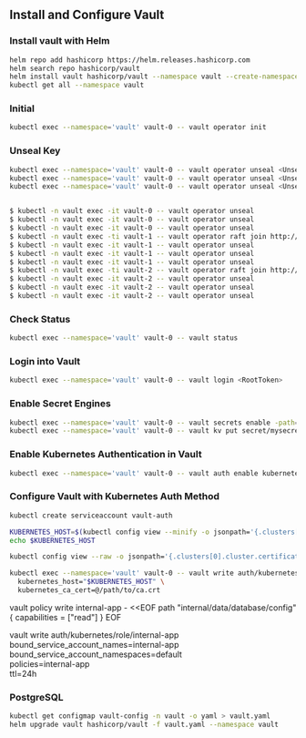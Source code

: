 ## Install and Configure Vault

### Install vault with Helm

```bash
helm repo add hashicorp https://helm.releases.hashicorp.com
helm search repo hashicorp/vault
helm install vault hashicorp/vault --namespace vault --create-namespace
kubectl get all --namespace vault
```

### Initial

```bash
kubectl exec --namespace='vault' vault-0 -- vault operator init
```

### Unseal Key
```bash
kubectl exec --namespace='vault' vault-0 -- vault operator unseal <UnsealKey1>
kubectl exec --namespace='vault' vault-0 -- vault operator unseal <UnsealKey2>
kubectl exec --namespace='vault' vault-0 -- vault operator unseal <UnsealKey3>


$ kubectl -n vault exec -it vault-0 -- vault operator unseal
$ kubectl -n vault exec -it vault-0 -- vault operator unseal
$ kubectl -n vault exec -it vault-0 -- vault operator unseal
$ kubectl -n vault exec -ti vault-1 -- vault operator raft join http://vault-0.vault-internal:8200
$ kubectl -n vault exec -it vault-1 -- vault operator unseal
$ kubectl -n vault exec -it vault-1 -- vault operator unseal
$ kubectl -n vault exec -it vault-1 -- vault operator unseal
$ kubectl -n vault exec -ti vault-2 -- vault operator raft join http://vault-0.vault-internal:8200
$ kubectl -n vault exec -it vault-2 -- vault operator unseal
$ kubectl -n vault exec -it vault-2 -- vault operator unseal
$ kubectl -n vault exec -it vault-2 -- vault operator unseal

```


### Check Status

```bash
kubectl exec --namespace='vault' vault-0 -- vault status
```

### Login into Vault

```bash
kubectl exec --namespace='vault' vault-0 -- vault login <RootToken>
```

### Enable Secret Engines

```bash
kubectl exec --namespace='vault' vault-0 -- vault secrets enable -path=secret kv-v2
kubectl exec --namespace='vault' vault-0 -- vault kv put secret/mysecret value="my-secret"
```

###  Enable Kubernetes Authentication in Vault

```bash
kubectl exec --namespace='vault' vault-0 -- vault auth enable kubernetes
```

### Configure Vault with Kubernetes Auth Method

```bash
kubectl create serviceaccount vault-auth

KUBERNETES_HOST=$(kubectl config view --minify -o jsonpath='{.clusters[0].cluster.server}')
echo $KUBERNETES_HOST

kubectl config view --raw -o jsonpath='{.clusters[0].cluster.certificate-authority-data}' | base64 --decode > ca.crt
```

```bash
kubectl exec --namespace='vault' vault-0 -- vault write auth/kubernetes/config \
  kubernetes_host="$KUBERNETES_HOST" \
  kubernetes_ca_cert=@/path/to/ca.crt
```

vault policy write internal-app - <<EOF
 path "internal/data/database/config" {
 capabilities = ["read"]
 }
EOF

vault write auth/kubernetes/role/internal-app \
  bound_service_account_names=internal-app \
  bound_service_account_namespaces=default \
  policies=internal-app \
  ttl=24h


### PostgreSQL

```bash
kubectl get configmap vault-config -n vault -o yaml > vault.yaml
helm upgrade vault hashicorp/vault -f vault.yaml --namespace vault
```